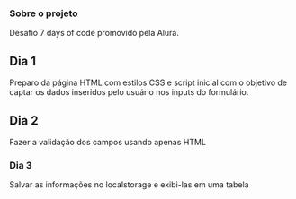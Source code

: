 ### Sobre o projeto

Desafio 7 days of code promovido pela Alura.

## Dia 1

Preparo da página HTML com estilos CSS e script inicial com o objetivo de captar os dados inseridos pelo usuário nos inputs do formulário.

## Dia 2

Fazer a validação dos campos usando apenas HTML

### Dia 3

Salvar as informações no localstorage e exibi-las em uma tabela
